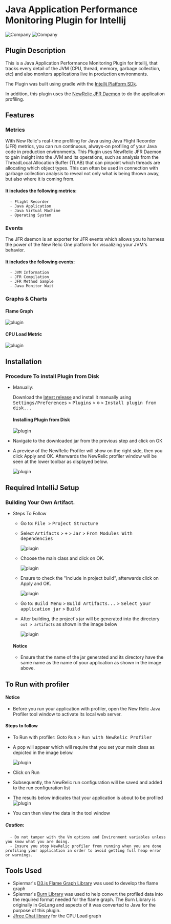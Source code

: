 # Java Application Performance Monitoring Plugin for Intellij
![Company](https://avatars.githubusercontent.com/u/21255133?s=200&v=4)
![Company](https://avatars.githubusercontent.com/u/31739?s=200&v=4)


[comment]: <> (![Build]&#40;https://github.com/turntabl/intellij-apm-plugin/workflows/Build/badge.svg&#41;)


<!-- Plugin description -->
## Plugin Description
 This is a Java Application Performance Monitoring Plugin for Intellij, that tracks every detail of the JVM (CPU, thread, memory, garbage collection, etc) and also monitors
applications live in production environments.

The Plugin was built using gradle with the  [Intellij Platform SDk](https://plugins.jetbrains.com/docs/intellij/welcome.html).

In addition, this plugin uses the [NewRelic JFR Daemon](https://github.com/newrelic/newrelic-jfr-core) to do the application profiling.

<!-- Plugin description end -->

## Features
### Metrics
With New Relic's real-time profiling for Java using Java Flight Recorder (JFR) metrics, you can run continuous, always-on profiling of your Java code in production environments.
This Plugin uses NewRelic JFR Daemon to gain insight into the JVM and its operations, 
such as analysis from the ThreadLocal Allocation Buffer (TLAB) that can pinpoint which threads are allocating which object types. 
This can often be used in connection with garbage collection analysis to reveal not only what is being thrown away, but also where it is coming from.

 #### It includes the following metrics: 
      - Flight Recorder
      - Java Application
      - Java Virtual Machine
      - Operating System

### Events
The JFR daemon is an exporter for JFR events which allows you to harness
the power of the New Relic One platform for visualizing your JVM's behavior.

 #### It includes the following events:
      - JVM Information
      - JFR Compilation
      - JFR Method Sample
      - Java Monitor Wait
      
### Graphs & Charts
#### Flame Graph
![plugin](images/flamegraph1.png)

#### CPU Load Metric
![plugin](images/cpuLoadGraph.png)


## Installation
  ### Procedure To install Plugin from Disk

- Manually:

  Download the [latest release](https://github.com/turntabl/intellij-apm-plugin/releases/latest) and install it manually using
  <kbd>Settings/Preferences</kbd> > <kbd>Plugins</kbd> > <kbd>⚙️</kbd> > <kbd>Install plugin from disk...</kbd>

  
  #### Installing Plugin from Disk  
  ![plugin](images/plugin.png)

- Navigate to the downloaded jar from the previous step and click on OK
  
- A preview of the NewRelic Profiler will show on the right side, then you click Apply and OK.
  Afterwards the NewRelic profiler window will be seen at the lower toolbar as displayed below.

  ![plugin](images/newRelicProfiler.png)

## Required IntelliJ Setup
 ### Building Your Own Artifact.
- Steps To Follow
  - Go to:  <kbd>File </kbd> > <kbd>Project Structure </kbd>
  - Select <kbd>Artifacts</kbd> > <kbd>+</kbd> > <kbd>Jar</kbd> > <kbd>From Modules With dependencies</kbd>

    ![plugin](images/artifacts-jar.png)
  - Choose the main class and click on OK.
    
    ![plugin](images/selectMainClass.png)
  - Ensure to check the "Include in project build", afterwards click on Apply and OK.
    
    ![plugin](images/ensureBuild.png)     
  - Go to: <kbd>Build Menu</kbd> > <kbd>Build Artifacts...</kbd> > <kbd>Select your application jar</kbd> > <kbd>Build</kbd>
  - After building, the project's jar will be generated into the directory `out > artifacts` as shown in the image below
    
    ![plugin](images/out.png)
  
  #### Notice
  - Ensure that the name of the jar generated and its directory have the same name as the name of your application as shown in the image above.
  
## To Run with profiler
#### Notice
  - Before you run your application with profiler, open the New Relic Java Profiler tool window to activate its local web server.
#### Steps to follow
  - To Run with profiler: Goto <kbd>Run</kbd> > <kbd>Run with NewRelic Profiler</kbd>
  - A pop will appear which will require that you set your main class as depicted in the image below.
    
    ![plugin](images/result3.png)
  - Click on Run
  - Subsequently, the NewRelic run configuration will be saved and added to the run configuration list
  - The results below indicates that your application is about to be profiled
    ![plugin](images/result4.png)
  - You can then view the data in the tool window
  ##### Caution: 
      - Do not tamper with the Vm options and Environment variables unless you know what you are doing.
      - Ensure you stop NewRelic profiler from running when you are done profiling your application in order to avoid getting full heap error or warnings.

## Tools Used
  - Spiermar's [D3.js Flame Graph Library](https://github.com/spiermar/d3-flame-graph) was used to develop the flame graph 
  - Spiermar's [Burn Library](https://github.com/spiermar/burn) was used to help convert the profiled data into the required format needed for the flame graph. The Burn Library is originally in GoLang and aspects of it was converted to Java for the purpose of this plugin.
  - [Jfree Chat library](https://www.jfree.org/jfreechart/) for the CPU Load graph 


